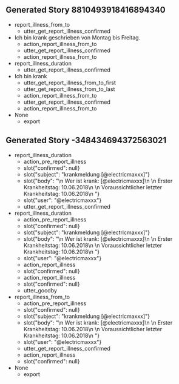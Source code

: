 ## Generated Story 8810493918416894340
* report_illness_from_to
    - utter_get_report_illness_confirmed
* Ich bin krank geschrieben von Montag bis Freitag.
    - action_report_illness_from_to
    - utter_get_report_illness_confirmed
    - action_report_illness_from_to
* report_illness_duration
    - utter_get_report_illness_confirmed
* Ich bin krank
    - utter_get_report_illness_from_to_first
    - utter_get_report_illness_from_to_last
    - action_report_illness_from_to
    - utter_get_report_illness_confirmed
    - action_report_illness_from_to
* None
    - export

## Generated Story -348434694372563021
* report_illness_duration
    - action_pre_report_illness
    - slot{"confirmed": null}
    - slot{"subject": "krankmeldung [@electricmaxxx]"}
    - slot{"body": "\n            Wer ist krank: [@electricmaxxx]\n            \n            Erster Krankheitstag: 10.06.2018\n            \n            Voraussichtlicher letzter Krankheitstag: 10.06.2018\n            "}
    - slot{"user": "@electricmaxxx"}
    - utter_get_report_illness_confirmed
* report_illness_duration
    - action_pre_report_illness
    - slot{"confirmed": null}
    - slot{"subject": "krankmeldung [@electricmaxxx]"}
    - slot{"body": "\n            Wer ist krank: [@electricmaxxx]\n            \n            Erster Krankheitstag: 10.06.2018\n            \n            Voraussichtlicher letzter Krankheitstag: 10.06.2018\n            "}
    - slot{"user": "@electricmaxxx"}
    - action_report_illness
    - slot{"confirmed": null}
    - action_report_illness
    - slot{"confirmed": null}
    - utter_goodby
* report_illness_from_to
    - action_pre_report_illness
    - slot{"confirmed": null}
    - slot{"subject": "krankmeldung [@electricmaxxx]"}
    - slot{"body": "\n            Wer ist krank: [@electricmaxxx]\n            \n            Erster Krankheitstag: 10.06.2018\n            \n            Voraussichtlicher letzter Krankheitstag: 10.06.2018\n            "}
    - slot{"user": "@electricmaxxx"}
    - utter_get_report_illness_confirmed
    - action_report_illness
    - slot{"confirmed": null}
* None
    - export

